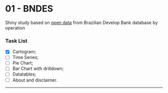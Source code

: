 01 - BNDES
===

Shiny study based on [open data](https://www.bndes.gov.br/wps/portal/site/home/transparencia/centraldedownloads) 
from Brazilian Develop Bank database by operation


### Task List
- [x] Cartogram;
- [ ] Time Series;
- [ ] Pie Chart;
- [ ] Bar Chart with drilldown;
- [ ] Datatables;
- [ ] About and disclaimer.
-----
